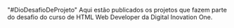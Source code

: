 "#DioDesafioDeProjeto" 
Aqui estão publicados os projetos que fazem parte do desafio do curso de HTML Web Developer da Digital Inovation One.
